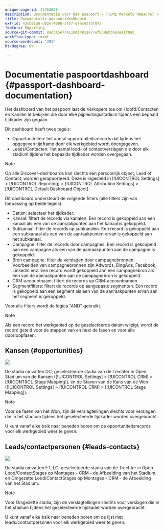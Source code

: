 ```yaml
---
unique-page-id: 42762628
description: Documentatie voor het paspoort - [!DNL Marketo Measure] - Productdocumentatie
title: Documentatie paspoortdashboard
exl-id: 43cb01a8-d02e-4086-af57-d7ec9275f87a
feature: Reporting
source-git-commit: 8ac315e7c4110d14811e77ef0586bd663ea1f8ab
workflow-type: tm+mt
source-wordcount: '391'
ht-degree: 0%

---
```


# Documentatie paspoortdashboard {#passport-dashboard-documentation}

Het dashboard van het paspoort laat de Verkopers toe om Hoofd/Contacten en Kansen te bekijken die door elke pijpleidingsstadium tijdens een bepaald tijdkader zijn gegaan.

Dit dashboard heeft twee tegels:

* Opportuniteiten: het aantal opportuniteitsrecords dat tijdens het opgegeven tijdframe door elk werkgebied wordt doorgegeven.
* Leads/Contacten: Het aantal lood- of contactverslagen die door elk stadium tijdens het bepaalde tijdkader worden overgegaan.

>[!NOTE]
>
>Op alle Discover-dashboards kan slechts één persoonlijk object, Lead of Contact, worden gerapporteerd. Deze is ingesteld in [!UICONTROL Settings] > [!UICONTROL Reporting] > [!UICONTROL Attribution Settings] > [!UICONTROL Default Dashboard Object].

Dit dashboard ondersteunt de volgende filters (alle filters zijn van toepassing op beide tegels):

* Datum: selecteer het tijdkader.
* Kanaal: filtert de records via kanalen. Een record is gekoppeld aan een kanaal als een van de aanraakpunten aan het kanaal is gekoppeld.
* Subkanaal: filter de records op subkanalen. Een record is gekoppeld aan een subkanaal als een van de aanraakpunten ervan is gekoppeld aan het subkanaal.
* Campagne: filter de records door campagnes. Een record is gekoppeld aan een campagne als een van de aanraakpunten aan de campagne is gekoppeld.
* Bron campagne: filter de verslagen door campagnebronnen. Voorbeelden van campagnebronnen zijn Adwords, BingAds, Facebook, LinkedIn enz. Een record wordt gekoppeld aan een campagnebron als een van de aanraakpunten aan de campagnebron is gekoppeld.
* CRM-accountnaam: filtert de records op CRM-accountnamen.
* Segmentfilters: filtert de records op aangepaste segmenten. Een record is gekoppeld aan een segment als een van de aanraakpunten ervan aan het segment is gekoppeld.

Voor alle filters wordt de logica &quot;AND&quot; gebruikt.

>[!NOTE]
>
>Als een record het werkgebied op de geselecteerde datum wijzigt, wordt de record geteld voor de stappen van en naar de fasen en voor alle doorloopfasen.

## Kansen {#opportunities}

![](assets/one-1.png)

De stadia omvatten OC, geselecteerde stadia van de Trechter in Open Stadium van de Kansen ([!UICONTROL Settings] > [!UICONTROL CRM] > [!UICONTROL Stage Mapping]), en de Staven van de Kans van de Won ([!UICONTROL Settings] > [!UICONTROL CRM] > [!UICONTROL Stage Mapping]).

>[!NOTE]
>
>Voor de fasen van het Won, zijn de verslagtellingen slechts voor verslagen die in het stadium tijdens het geselecteerde tijdkader worden overgebracht.

U kunt vanaf elke balk naar beneden boren om de opportuniteitsrecords voor elk werkgebied weer te geven.

## Leads/contactpersonen {#leads-contacts}

![](assets/two-1.png)

De stadia omvatten FT, LC, geselecteerde stadia van de Trechter in Open Lood/ContactStages op Montages - CRM - de Afbeelding van het Stadium, en Omgezette Lood/ContactStages op Montages - CRM - de Afbeelding van het Stadium.

>[!NOTE]
>
>Voor Omgezette stadia, zijn de verslagtellingen slechts voor verslagen die in het stadium tijdens het geselecteerde tijdkader worden overgebracht.

U kunt vanaf elke balk naar beneden boren om de lijst met leads/contactpersonen voor elk werkgebied weer te geven.
